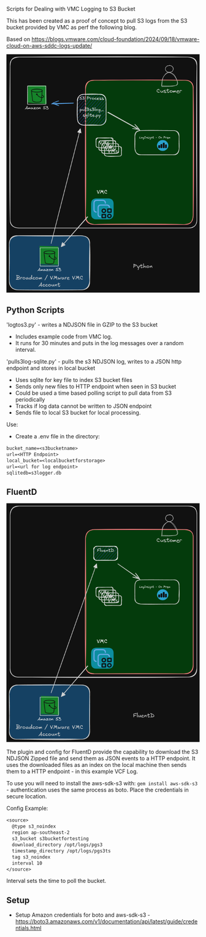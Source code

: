 Scripts for Dealing with VMC Logging to S3 Bucket

This has been created as a proof of concept to pull S3 logs from the S3 bucket provided by VMC as perf the following blog.

Based on https://blogs.vmware.com/cloud-foundation/2024/09/18/vmware-cloud-on-aws-sddc-logs-update/

![vmclogger-python](python.png)

## Python Scripts

'logtos3.py' - writes a NDJSON file in GZIP to the S3 bucket 
- Includes example code from VMC log.
- It runs for 30 minutes and puts in the log messages over a random interval.

'pulls3log-sqlite.py' - pulls the s3 NDJSON log, writes to a JSON http endpoint and stores in local bucket 
- Uses sqlite for key file to index S3 bucket files
- Sends only new files to HTTP endpoint when seen in S3 bucket
- Could be used a time based polling script to pull data from S3 periodically
- Tracks if log data cannot be written to JSON endpoint
- Sends file to local S3 bucket for local processing.

Use:
- Create a .env file in the directory:

```
bucket_name=<s3bucketname>
url=<HTTP Endpoint>
local_bucket=<localbucketforstorage>
url=<url for log endpoint>
sqlitedb=s3logger.db
```


## FluentD
![vmclogger-fluentd](fluentd.png)

The plugin and config for FluentD provide the capability to download the S3 NDJSON Zipped file and send them as JSON 
events to a HTTP endpoint.  It uses the downloaded files as an index on the local machine then sends them to a HTTP 
endpoint - in this example VCF Log.

To use you will need to install the aws-sdk-s3 with:
`gem install aws-sdk-s3` - authentication uses the same process as boto.  Place the credentials in secure location.


Config Example:

```
<source>
  @type s3_noindex
  region ap-southeast-2
  s3_bucket s3bucketfortesting
  download_directory /opt/logs/pgs3
  timestamp_directory /opt/logs/pgs3ts
  tag s3_noindex
  interval 10
</source>
```

Interval sets the time to poll the bucket.

## Setup

- Setup Amazon credentials for boto and aws-sdk-s3 - https://boto3.amazonaws.com/v1/documentation/api/latest/guide/credentials.html
